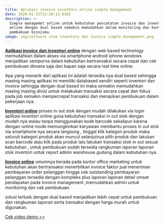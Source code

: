 ```yaml
---
title: Aplikasi invoice inventori online simple management
date: 2020-01-31T22:29:13.630Z
description: >-
  Simple managemet online untuk kebutuhan pencatatan invoice dan inventori
  online dengan dual based semakin memudahkan dalam monitoring dan kontrol
  pembukuan bisnismu.
image: img/software stok inventory dan invoice simple management.png
---
```

**[Aplikasi invoice dan inventori online](https://aplikasikasir.netlify.com/post/aplikasi-invoice-inventori-online-simple-management/)** dengan web based technology memudahkan dalam akses via smartphone android iphone windows menjadikan sempurna dalam kebutuhan bertransaksi secara cepat dan cek pembukuan dimana saja dan kapan saja secara real time online.

Apa yang menarik dari aplikasi ini adalah tersedia nya dual based sehingga masing masing aplikasi ini memiliki databased sendiri seperti inventori dan invoice sehingga dengan dual based ini maka semakin memudahkan masing masing divisi untuk melakukan transaksi secara cepat dan fokus pada job semakin mempercepat transaksi dan merapikan pembukuan dalam pekerjaan nya.

**[Inventori online](https://aplikasikasir.netlify.com/post/aplikasi-invoice-inventori-online-simple-management/)** proses in out stok dengan mudah dilakukan via login aplikasi inventori online guna kebutuhan transaksi in out stok dengan mudah nya walau tanpa menggunakan kode barcode sekalipun karena dengan online mode memungkinkan karyawan membantu proses in out stok via smartphone nya secara langsung , tinggal klik kategori produk maka seluruh kategori produk akan muncul selanjutnya pilih produk dan lakukan scan barcode atau klik pada produk lalu lakukan transaksi stok in out sesuai kebutuhan , untuk pembukuan sudah tersedia rangkuman laporan laporan stok inventori untuk report admin warehouse gudang dalam kebutuhan nya.

**[Invoice online](https://aplikasikasir.netlify.com/post/aplikasi-invoice-inventori-online-simple-management/)** umumnya berada pada kantor office marketing untuk kebutuhan akan bertransaksi menerbitkan invoice faktur jual meneriman pembayaran order pelanggan hingga cek outstanding pembayaran pelanggan tersedia dengan kompleks plus laporan laporan detail omset pendapatan pada invoice management ,memudahkan admin untuk monitoring dan cek pembukuan.

solusi terbaik dengan dual based menjadikan lebih cepat untuk pembukuan dan rangkuman laporan serta transaksi dengan harga murah untuk digunakan.

[Cek video demo >>](https://www.youtube.com/playlist?list=PLQDm6k9_HvYMVdlLOYbvbgyO6SzA7lwHg)
